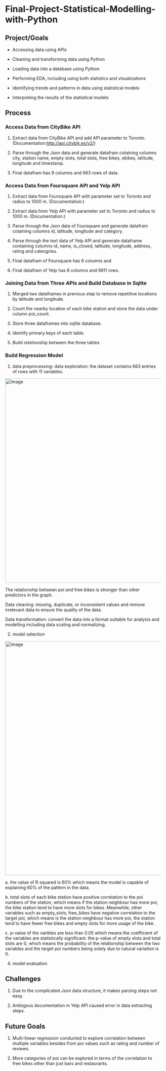 # Final-Project-Statistical-Modelling-with-Python

## Project/Goals
* Accessing data using APIs

* Cleaning and transforming data using Python

* Loading data into a database using Python

* Performing EDA, including using both statistics and visualizations

* Identifying trends and patterns in data using statistical models

* Interpreting the results of the statistical models

## Process
### Access Data from CityBike API
1. Extract data from CityBike API and add API parameter to Toronto. (Documentation:http://api.citybik.es/v2/)

2. Parse through the Json data and generate datafram cotaining columns city, station name, empty slots, total slots, free bikes, ebikes, latitude, longitude and timestamp.

3. Final datafram has 9 columns and 663 rows of data.

### Access Data from Foursquare API and Yelp API
1. Extract data from Foursquare API with parameter set to Toronto and radius to 1000 m. (Documentation:)

2. Extract data from Yelp API with parameter set to Toronto and radius to 1000 m. (Documentation:)

3. Parse through the Json data of Foursquare and generate datafram cotaining columns id, latitude, longitude and category.

4. Parse through the text data of Yelp API and generate dataframe containing columns id, name, is_closed, latitude, longitude, address, rating and cateogries.

5. Final datafram of Foursquare has 6 columns and 

6. Final datafram of Yelp has 8 columns and 9811 rows.

### Joining Data from Three APIs and Build Database in Sqlite

1. Merged two dataframes in previous step to remove repetitive locations by latitude and longitude.

2. Count the nearby location of each bike station and store the data under column poi_count.

3. Store three dataframes into sqlite database.

4. Identify primary keys of each table.

5. Build relationship between the three tables

### Build Regression Model

1. data preprocessing:
data exploration: the dataset contains 663 entries of rows with 11 variables.
<img width="662" alt="image" src="https://github.com/maybester/Statistical-Modelling-with-Python/assets/73912419/5c8326e1-d0c0-4894-8f44-f5861493411b">

The relationship between poi and free bikes is stronger than other predictors in the graph.

Data cleaning: missing, duplicate, or inconsistent values and remove irrelevant data to ensure the quality of the data.

Data transformation: convert the data into a format suitable for analysis and modelling including data scaling and normalizing.

2. model selection

<img width="759" alt="image" src="https://github.com/maybester/Statistical-Modelling-with-Python/assets/73912419/6e9b0da5-30eb-4d2a-bf9b-b94312e95a8e">


a. the value of R squared is 60% which means the model is capable of explaining 60% of the pattern in the data.

b. total slots of each bike station have positive correlation to the poi numbers of the station, which means if the station neighbour has more poi, the bike station tend to have more slots for bikes. Meanwhile, other variables such as empty_slots, free_bikes have negative correlation to the target poi, which means is the station neighbour has more poi, the station tend to have fewer free bikes and empty slots for more usage of the bike.

c. p-value of the varibles are less than 0.05 which means the coefficient of the variables are statistically significant. the p-value of empty slots and total slots are 0, which means the probability of the relationship between the two variables and the target poi numbers being solely due to natural variation is 0.

4. model evaluation





## Challenges 
1. Due to the complicated Json data structure, it makes parsing steps not easy.

2. Ambigous documentation in Yelp API caused error in data extracting steps.

## Future Goals
1. Multi-linear regression conducted to explore correlation between multiple variables besides from poi values such as rating and number of reviews.

2. More categories of poi can be explored in terms of the correlation to free bikes other than just bars and restaurants.
